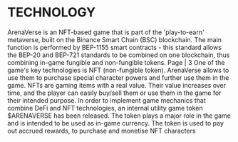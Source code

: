 # TECHNOLOGY

ArenaVerse is an NFT-based game that is part of the 'play-to-earn' metaverse, built on the Binance Smart Chain (BSC) blockchain. The main function is performed by BEP-1155 smart contracts - this standard allows the BEP-20 and BEP-721 standards to be combined on one blockchain, thus combining in-game fungible and non-fungible tokens. Page | 3 One of the game's key technologies is NFT (non-fungible token). ArenaVerse allows to use them to purchase special character powers and further use them in the game. NFTs are gaming items with a real value. Their value increases over time, and the player can easily buy/sell them or use them in the game for their intended purpose. In order to implement game mechanics that combine DeFi and NFT technologies, an internal utility game token $ARENAVERSE has been released. The token plays a major role in the game and is intended to be used as in-game currency. The token is used to pay out accrued rewards, to purchase and monetise NFT characters
